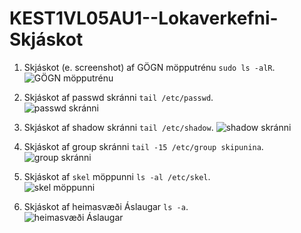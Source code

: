 # KEST1VL05AU1--Lokaverkefni-Skjáskot

1. Skjáskot (e. screenshot) af GÖGN möpputrénu `sudo ls -alR`.  
![GÖGN möpputrénu](https://github.com/user-attachments/assets/c513fd3d-a342-4ad8-8aa1-bbf435aadff8)  

2. Skjáskot af passwd skránni `tail /etc/passwd`.  
![passwd skránni](https://github.com/user-attachments/assets/79e633e0-7f16-47aa-95b5-5d6b0bed0723)  

3. Skjáskot af shadow skránni `tail /etc/shadow`.
![shadow skránni](https://github.com/user-attachments/assets/46c5283b-9a8c-4c78-9e99-da88552a3742)  

4. Skjáskot af group skránni `tail -15 /etc/group skipunina`.
![group skránni](https://github.com/user-attachments/assets/d10f6024-0cd3-474c-920d-2f74a9c608cf)  

5. Skjáskot af `skel` möppunni `ls -al /etc/skel`.  
![skel möppunni](https://github.com/user-attachments/assets/dcb8cd2d-542c-44dd-9aa3-c48b07484760)  

6. Skjáskot af heimasvæði Áslaugar `ls -a`.  
![heimasvæði Áslaugar](https://github.com/user-attachments/assets/8ae9a36a-0e81-4feb-a3d7-5701d21b5cda)
